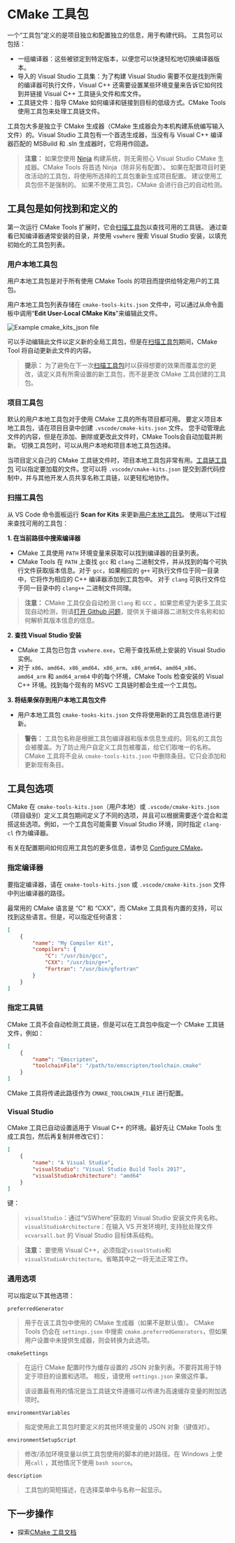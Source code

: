 # CMake 工具包

一个“工具包”定义的是项目独立和配置独立的信息，用于构建代码。 工具包可以包括：

- 一组编译器：这些被锁定到特定版本，以便您可以快速轻松地切换编译器版本。
- 导入的 Visual Studio 工具集：为了构建 Visual Studio 需要不仅是找到所需的编译器可执行文件，Visual C++ 还需要设置某些环境变量来告诉它如何找到并链接 Visual C++ 工具链头文件和库文件。
- 工具链文件：指导 CMake 如何编译和链接到目标的低级方式。CMake Tools 使用工具包来处理工具链文件。

工具包大多是独立于 CMake 生成器（CMake 生成器会为本机构建系统编写输入文件）的。Visual Studio 工具包有一个首选生成器，当没有与 Visual C++ 编译器匹配的 MSBuild 和 .sln 生成器时，它将用作回退。

> **注意：**
> 如果您使用 [Ninja](https://ninja-build.org/) 构建系统，则无需担心 Visual Studio CMake 生成器。CMake Tools 将首选 Ninja（除非另有配置）。
> 如果在配置项目时更改活动的工具包，将使用所选择的工具包重新生成项目配置。
> 建议使用工具包但不是强制的。 如果不使用工具包，CMake 会进行自己的自动检测。

## 工具包是如何找到和定义的

第一次运行 CMake Tools 扩展时，它会[扫描工具包](#scan-for-kits)以查找可用的工具链。 通过查看已知编译器通常安装的目录，并使用 `vswhere` 搜索 Visual Studio 安装，以填充初始化的工具包列表。

### 用户本地工具包

用户本地工具包是对于所有使用 CMake Tools 的项目而提供给特定用户的工具包。

用户本地工具包列表存储在 `cmake-tools-kits.json` 文件中，可以通过从命令面板中调用“**Edit User-Local CMake Kits**”来编辑此文件。

![Example cmake_kits_json file](https://github.com/microsoft/vscode-cmake-tools/raw/main/docs/images/cmake_kits_json.png)

可以手动编辑此文件以定义新的全局工具包，但是在[扫描工具包](#scan-for-kits)期间，CMake Tool 将自动更新此文件的内容。

> **提示：**
> 为了避免在下一次[扫描工具包](#scan-for-kits)时以获得想要的效果而覆盖您的更改，请定义具有所需设置的新工具包，而不是更改 CMake 工具创建的工具包。

### 项目工具包

默认的用户本地工具包对于使用 CMake 工具的所有项目都可用。 要定义项目本地工具包，请在项目目录中创建 `.vscode/cmake-kits.json` 文件。 您手动管理此文件的内容，但是在添加、删除或更改此文件时，CMake Tools会自动加载并刷新。 切换工具包时，可以从用户本地和项目本地工具包选择。

当项目定义自己的 CMake 工具链文件时，项目本地工具包非常有用。[工具链工具包](#specify-a-toolchain) 可以指定要加载的文件。您可以将 `.vscode/cmake-kits.json` 提交到源代码控制中，并与其他开发人员共享名称工具链，以更轻松地协作。

### 扫描工具包

从 VS Code 命令面板运行 **Scan for Kits** 来更新[用户本地工具包](#user-local-kits)。 使用以下过程来查找可用的工具包：

**1. 在当前路径中搜索编译器**

- CMake 工具使用 `PATH` 环境变量来获取可以找到编译器的目录列表。
- CMake Tools 在 `PATH` 上查找 `gcc` 和 `clang` 二进制文件，并从找到的每个可执行文件获取版本信息。对于 `gcc`，如果相应的 `g++` 可执行文件位于同一目录中，它将作为相应的 C++ 编译器添加到工具包中。 对于 `clang` 可执行文件位于同一目录中的 `clang++` 二进制文件同理。
> **注意：** CMake 工具仅会自动检测 `Clang` 和 `GCC` 。如果您希望为更多工具实现自动检测，则请[打开 Github 问题](https://github.com/microsoft/vscode-cmake-tools/issues)，提供关于编译器二进制文件名称和如何解析其版本信息的信息。

**2. 查找 Visual Studio 安装**

- CMake 工具包已包含 `vswhere.exe`，它用于查找系统上安装的 Visual Studio 实例。
- 对于 `x86`、`amd64`、`x86_amd64`、`x86_arm`、`x86_arm64`、`amd64_x86`、`amd64_arm` 和 `amd64_arm64` 中的每个环境，CMake Tools 检查安装的 Visual C++ 环境。找到每个现有的 MSVC 工具链时都会生成一个工具包。

**3. 将结果保存到用户本地工具包文件**

- 用户本地工具包 `cmake-tooks-kits.json` 文件将使用新的工具包信息进行更新。

> **警告：**
> 工具包名称是根据工具包编译器和版本信息生成的。同名的工具包会被覆盖。为了防止用户自定义工具包被覆盖，给它们取唯一的名称。CMake 工具将不会从 `cmake-tools-kits.json` 中删除条目。它只会添加和更新现有条目。

## 工具包选项

CMake 在 `cmake-tools-kits.json`（用户本地）或 `.vscode/cmake-kits.json`（项目级别）定义工具包期间定义了不同的选项，并且可以根据需要逐个混合和混搭这些选项。例如，一个工具包可能需要 Visual Studio 环境，同时指定 `clang-cl` 作为编译器。

有关在配置期间如何应用工具包的更多信息，请参见 [Configure CMake](configure.md)。

### 指定编译器

要指定编译器，请在 `cmake-tools-kits.json` 或 `.vscode/cmake-kits.json` 文件中列出编译器的路径。

最常用的 CMake 语言是 “C” 和 “CXX”，而 CMake 工具具有内置的支持，可以找到这些语言。但是，可以指定任何语言：

```json
[
    {
        "name": "My Compiler Kit",
        "compilers": {
            "C": "/usr/bin/gcc",
            "CXX": "/usr/bin/g++",
            "Fortran": "/usr/bin/gfortran"
        }
    }
]
```

### 指定工具链

CMake 工具不会自动检测工具链，但是可以在工具包中指定一个 CMake 工具链文件，例如：

```json
[
    {
        "name": "Emscripten",
        "toolchainFile": "/path/to/emscripten/toolchain.cmake"
    }
]
```

CMake 工具将传递此路径作为 `CMAKE_TOOLCHAIN_FILE` 进行配置。

### Visual Studio

CMake 工具已自动设置适用于 Visual C++ 的环境。最好先让 CMake Tools 生成工具包，然后再复制并修改它们：

```json
[
    {
        "name": "A Visual Studio",
        "visualStudio": "Visual Studio Build Tools 2017",
        "visualStudioArchitecture": "amd64"
    }
]
```

键：
> `visualStudio`：通过“VSWhere”获取的 Visual Studio 安装文件夹名称。\
> `visualStudioArchitecture`：在输入 VS 开发环境时, 支持批处理文件 `vcvarsall.bat` 的 Visual Studio 目标体系结构。

> **注意：**
> 要使用 Visual C++，必须指定`visualStudio`和`visualStudioArchitecture`。省略其中之一将无法正常工作。

### 通用选项

可以指定以下其他选项：

`preferredGenerator`

> 用于在该工具包中使用的 CMake 生成器（如果不是默认值）。 CMake Tools 仍会在 `settings.json` 中搜索 `cmake.preferredGenerators`，但如果用户设置中未提供生成器，则会转换为此选项。

`cmakeSettings`

> 在运行 CMake 配置时作为缓存设置的 JSON 对象列表。不要将其用于特定于项目的设置和选项。 相反，请使用 `settings.json` 来做这件事。
>
> 该设置最有用的情况是当工具链文件遵循可以传递为高速缓存变量的附加选项时。

`environmentVariables`

> 指定使用此工具包时要定义的其他环境变量的 JSON 对象（键值对）。

`environmentSetupScript`

> 修改/添加环境变量以供工具包使用的脚本的绝对路径。在 Windows 上使用`call` ，其他情况下使用 `bash source`。

`description`

> 工具包的简短描述，在选择菜单中与名称一起显示。

## 下一步操作

- 探索[CMake 工具文档](README.md)